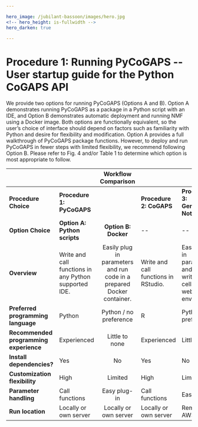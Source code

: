 ```yaml
---

hero_image: /jubilant-bassoon/images/hero.jpg
<!-- hero_height: is-fullwidth -->
hero_darken: true

---
```


# Procedure 1: Running PyCoGAPS -- User startup guide for the Python CoGAPS API

We provide two options for running PyCoGAPS (Options A and B). Option A demonstrates running PyCoGAPS as a package in a Python script with an IDE, and Option B demonstrates automatic deployment and running NMF using a Docker image. Both options are functionally equivalent, so the user’s choice of interface should depend on factors such as familiarity with Python and desire for flexibility and modification. Option A provides a full walkthrough of PyCoGAPS package functions. However, to deploy and run PyCoGAPS in fewer steps with limited flexibility, we recommend following Option B. Please refer to Fig. 4 and/or Table 1 to determine which option is most appropriate to follow. 


|                                        |                                                       |                         **Workflow Comparison**                        |                                      |                                                                                        |
|----------------------------------------|-------------------------------------------------------|:----------------------------------------------------------------------:|--------------------------------------|----------------------------------------------------------------------------------------|
| **Procedure Choice**                   | **Procedure 1:  PyCoGAPS**                            |                                                                        | **Procedure 2:  CoGAPS**             | **Procedure 3:  GenePattern Notebook**                                                 |
| **Option Choice**                      | **Option A:  Python scripts**                         | **Option B:  Docker**                                                  | --                                   | --                                                                                     |
| **Overview**                           | Write and call functions in any Python supported IDE. | Easily plug in parameters and run code in a prepared Docker container. | Write and call functions in RStudio. | Easily plug in parameters and run pre-written code cells in a web browser environment. |
| **Preferred programming language**     | Python                                                | Python / no preference                                                 | R                                    | Python / no preference                                                                 |
| **Recommended programming experience** | Experienced                                           | Little to none                                                         | Experienced                          | Little to none                                                                         |
| **Install dependencies?**              | Yes                                                   | No                                                                     | Yes                                  | No                                                                                     |
| **Customization flexibility**          | High                                                  | Limited                                                                | High                                 | Limited                                                                                |
| **Parameter handling**                 | Call functions                                        | Easy plug-in                                                           | Call functions                       | Easy plug-in                                                                           |
| **Run location**                       | Locally or own server                                 | Locally or own server                                                  | Locally or own server                | Remotely on AWS server                                                                 |

